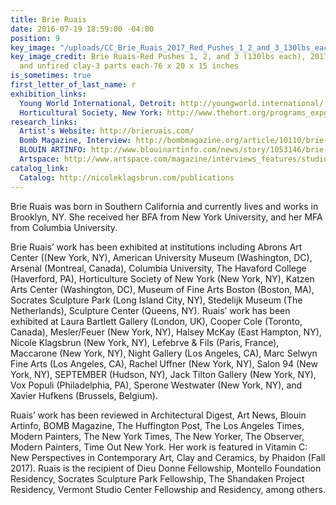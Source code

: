 ```yaml
---
title: Brie Ruais
date: 2016-07-19 18:59:00 -04:00
position: 9
key_image: "/uploads/CC_Brie_Ruais_2017_Red_Pushes_1_2_and_3_130lbs_each-2-1024x894.jpg"
key_image_credit: Brie Ruais-Red Pushes 1, 2, and 3 (130lbs each), 20170-Glazed ceramic
  and unfired clay-3 parts each-76 x 20 x 15 inches
is_sometimes: true
first_letter_of_last_name: r
exhibition_links:
  Young World International, Detroit: http://youngworld.international/
  Horticultural Society, New York: http://www.thehort.org/programs_expgallery_vessels.html
research_links:
  Artist's Website: http://brieruais.com/
  Bomb Magazine, Interview: http://bombmagazine.org/article/10110/brie-ruais
  BLOUIN ARTINFO: http://www.blouinartinfo.com/news/story/1053146/brie-ruais-gets-physical-with-her-material
  Artspace: http://www.artspace.com/magazine/interviews_features/studio_visit/brie-ruais-interview-53068
catalog_link:
  Catalog: http://nicoleklagsbrun.com/publications
---
```


Brie Ruais was born in Southern California and currently lives and works in Brooklyn, NY. She received her BFA from New York University, and her MFA from Columbia University. 

Brie Ruais’ work has been exhibited at institutions including Abrons Art Center ((New York, NY), American University Museum (Washington, DC), Arsenal (Montreal, Canada), Columbia University, The Havaford College (Haverford, PA), Horticulture Society of New York (New York, NY), Katzen Arts Center (Washington, DC), Museum of Fine Arts Boston (Boston, MA), Socrates Sculpture Park (Long Island City, NY), Stedelijk Museum (The Netherlands), Sculpture Center (Queens, NY). Ruais’ work has been exhibited at Laura Bartlett Gallery (London, UK), Cooper Cole (Toronto, Canada), Mesler/Feuer (New York, NY), Halsey McKay (East Hampton, NY), Nicole Klagsbrun (New York, NY), Lefebrve & Fils (Paris, France), Maccarone (New York, NY), Night Gallery (Los Angeles, CA), Marc Selwyn Fine Arts (Los Angeles, CA), Rachel Uffner (New York, NY), Salon 94 (New York, NY), SEPTEMBER (Hudson, NY), Jack Tilton Gallery (New York, NY), Vox Populi (Philadelphia, PA), Sperone Westwater (New York, NY), and Xavier Hufkens (Brussels, Belgium).

Ruais’ work has been reviewed in Architectural Digest, Art News, Blouin Artinfo, BOMB Magazine, The Huffington Post, The Los Angeles Times, Modern Painters, The New York Times, The New Yorker, The Observer, Modern Painters, Time Out New York. Her work is featured in Vitamin C: New Perspectives in Contemporary Art, Clay and Ceramics, by Phaidon (Fall 2017). Ruais is the recipient of Dieu Donne Fellowship, Montello Foundation Residency, Socrates Sculpture Park Fellowship, The Shandaken Project Residency, Vermont Studio Center Fellowship and Residency, among others.
